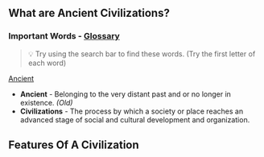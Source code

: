 ## What are Ancient Civilizations?

### Important Words - [Glossary](../pages/glossary.md)

> :bulb: Try using the search bar to find these words. (Try the first letter of each word)

[Ancient]()


- **Ancient** - Belonging to the very distant past and or no longer in existence. *(Old)*
- **Civilizations** - The process by which a society or place reaches an advanced stage of social and cultural development and organization.

## Features Of  A Civilization